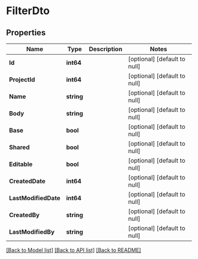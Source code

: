 # FilterDto

## Properties
Name | Type | Description | Notes
------------ | ------------- | ------------- | -------------
**Id** | **int64** |  | [optional] [default to null]
**ProjectId** | **int64** |  | [optional] [default to null]
**Name** | **string** |  | [optional] [default to null]
**Body** | **string** |  | [optional] [default to null]
**Base** | **bool** |  | [optional] [default to null]
**Shared** | **bool** |  | [optional] [default to null]
**Editable** | **bool** |  | [optional] [default to null]
**CreatedDate** | **int64** |  | [optional] [default to null]
**LastModifiedDate** | **int64** |  | [optional] [default to null]
**CreatedBy** | **string** |  | [optional] [default to null]
**LastModifiedBy** | **string** |  | [optional] [default to null]

[[Back to Model list]](../README.md#documentation-for-models) [[Back to API list]](../README.md#documentation-for-api-endpoints) [[Back to README]](../README.md)

